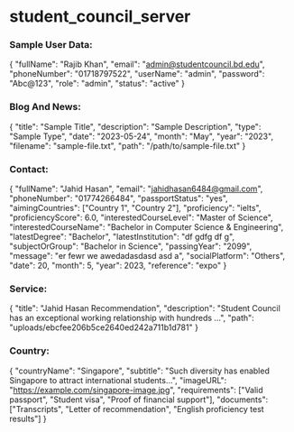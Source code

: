 # student_council_server

### Sample User Data:
{
    "fullName": "Rajib Khan",
    "email": "admin@studentcouncil.bd.edu",
    "phoneNumber": "01718797522",
    "userName": "admin",
    "password": "Abc@123",
    "role": "admin",
    "status": "active" 
}

### Blog And News:
{
  "title": "Sample Title",
  "description": "Sample Description",
  "type": "Sample Type",
  "date": "2023-05-24",
  "month": "May",
  "year": "2023",
  "filename": "sample-file.txt",
  "path": "/path/to/sample-file.txt"
}

### Contact:
{
  "fullName": "Jahid Hasan",
  "email": "jahidhasan6484@gmail.com",
  "phoneNumber": "01774266484",
  "passportStatus": "yes",
  "aimingCountries": ["Country 1", "Country 2"],
  "proficiency": "ielts",
  "proficiencyScore": 6.0,
  "interestedCourseLevel": "Master of Science",
  "interestedCourseName": "Bachelor in Computer Science & Engineering",
  "latestDegree": "Bachelor",
  "latestInstitution": "df gdfg df g",
  "subjectOrGroup": "Bachelor in Science",
  "passingYear": "2099",
  "message": "er fewr we awedadasdasd asd a",
  "socialPlatform": "Others",
  "date": 20,
  "month": 5,
  "year": 2023,
  "reference": "expo"
}


### Service:
{
  "title": "Jahid Hasan Recommendation",
  "description": "Student Council has an exceptional working relationship with hundreds ...",
  "path": "uploads/ebcfee206b5ce2640ed242a711b1d781"
}


### Country:
{
  "countryName": "Singapore",
  "subtitle": "Such diversity has enabled Singapore to attract international students...",
  "imageURL": "https://example.com/singapore-image.jpg",
  "requirements": ["Valid passport", "Student visa", "Proof of financial support"],
  "documents": ["Transcripts", "Letter of recommendation", "English proficiency test results"]
}
